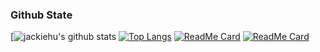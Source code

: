 ### Github State
[![jackiehu's github stats](https://github-readme-stats.vercel.app/api?username=jackiehu&show_icons=true&theme=radical&locale=cn)
[![Top Langs](https://github-readme-stats.vercel.app/api/top-langs/?username=jackiehu&layout=compact&show_icons=true&theme=radical)](https://github.com/jackiehu)
[![ReadMe Card](https://github-readme-stats.vercel.app/api/pin/?username=jackiehu&repo=SwiftBrick&theme=radical)](https://github.com/jackiehu/SwiftBrick)
[![ReadMe Card](https://github-readme-stats.vercel.app/api/pin/?username=jackiehu&repo=SwiftMediator&theme=radical)](https://github.com/jackiehu/SwiftMediator)
